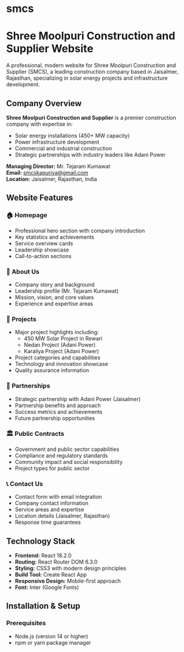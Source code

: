 # smcs
# Shree Moolpuri Construction and Supplier Website

A professional, modern website for Shree Moolpuri Construction and Supplier (SMCS), a leading construction company based in Jaisalmer, Rajasthan, specializing in solar energy projects and infrastructure development.

## Company Overview

**Shree Moolpuri Construction and Supplier** is a premier construction company with expertise in:
- Solar energy installations (450+ MW capacity)
- Power infrastructure development
- Commercial and industrial construction
- Strategic partnerships with industry leaders like Adani Power

**Managing Director:** Mr. Tejaram Kumawat  
**Email:** smcskapuriya@gmail.com  
**Location:** Jaisalmer, Rajasthan, India

## Website Features

### 🏠 **Homepage**
- Professional hero section with company introduction
- Key statistics and achievements
- Service overview cards
- Leadership showcase
- Call-to-action sections

### 👥 **About Us**
- Company story and background
- Leadership profile (Mr. Tejaram Kumawat)
- Mission, vision, and core values
- Experience and expertise areas

### 🔨 **Projects**
- Major project highlights including:
  - 450 MW Solar Project in Rewari
  - Nedan Project (Adani Power)
  - Karaliya Project (Adani Power)
- Project categories and capabilities
- Technology and innovation showcase
- Quality assurance information

### 🤝 **Partnerships**
- Strategic partnership with Adani Power (Jaisalmer)
- Partnership benefits and approach
- Success metrics and achievements
- Future partnership opportunities

### 🏛️ **Public Contracts**
- Government and public sector capabilities
- Compliance and regulatory standards
- Community impact and social responsibility
- Project types for public sector

### 📞 **Contact Us**
- Contact form with email integration
- Company contact information
- Service areas and expertise
- Location details (Jaisalmer, Rajasthan)
- Response time guarantees

## Technology Stack

- **Frontend:** React 18.2.0
- **Routing:** React Router DOM 6.3.0
- **Styling:** CSS3 with modern design principles
- **Build Tool:** Create React App
- **Responsive Design:** Mobile-first approach
- **Font:** Inter (Google Fonts)

## Installation & Setup

### Prerequisites
- Node.js (version 14 or higher)
- npm or yarn package manager

